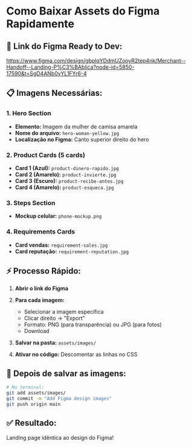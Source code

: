 # Como Baixar Assets do Figma Rapidamente

## 🎯 Link do Figma Ready to Dev:
https://www.figma.com/design/gbplqYDdmUZooyR2tep4nk/Merchant--Handoff--Landing-P%C3%BAblica?node-id=5850-17590&t=SgD4ANb0vYL1FYr6-4

## 📋 Imagens Necessárias:

### 1. Hero Section
- **Elemento:** Imagem da mulher de camisa amarela
- **Nome do arquivo:** `hero-woman-yellow.jpg`
- **Localização no Figma:** Canto superior direito do hero

### 2. Product Cards (5 cards)
- **Card 1 (Azul):** `product-dinero-rapido.jpg`
- **Card 2 (Amarelo):** `product-invierte.jpg` 
- **Card 3 (Escuro):** `product-recibe-antes.jpg`
- **Card 4 (Amarelo):** `product-esqueca.jpg`

### 3. Steps Section
- **Mockup celular:** `phone-mockup.png`

### 4. Requirements Cards
- **Card vendas:** `requirement-sales.jpg`
- **Card reputação:** `requirement-reputation.jpg`

## ⚡ Processo Rápido:

1. **Abrir o link do Figma**
2. **Para cada imagem:**
   - Selecionar a imagem específica
   - Clicar direito → "Export"
   - Formato: PNG (para transparência) ou JPG (para fotos)
   - Download

3. **Salvar na pasta:** `assets/images/`

4. **Ativar no código:** Descomentar as linhas no CSS

## 🔧 Depois de salvar as imagens:

```bash
# No terminal:
git add assets/images/
git commit -m "Add Figma design images"
git push origin main
```

## ✅ Resultado:
Landing page idêntica ao design do Figma!